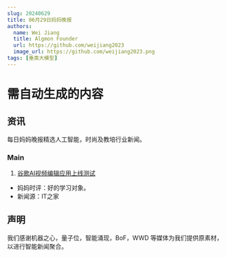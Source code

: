 ```yaml
---
slug: 20240629
title: 06月29日妈妈晚报
authors:
  name: Wei Jiang
  title: Algmon Founder
  url: https://github.com/weijiang2023
  image_url: https://github.com/weijiang2023.png
tags: [垂类大模型]
---
```


# 需自动生成的内容

## 资讯

每日妈妈晚报精选人工智能，时尚及教培行业新闻。

### Main

1. [谷歌AI视频编辑应用上线测试](https://www.ithome.com/0/778/756.htm)

- 妈妈时评：好的学习对象。
- 新闻源：IT之家

## 声明

我们感谢机器之心，量子位，智能涌现，BoF，WWD 等媒体为我们提供原素材，以进行智能新闻聚合。
